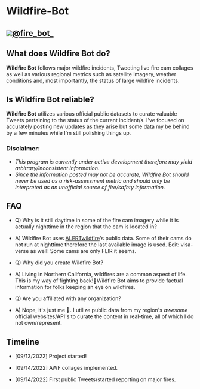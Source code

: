 # Wildfire-Bot

## [![](https://raw.githubusercontent.com/hostinfodev/Wildfire-Bot/76e410744f564683adcbf5f4a2ea94657b7f98ce/media/twitter.svg)@fire_bot_](https://twitter.com/fire_bot_)

## What does Wildfire Bot do?
**Wildfire Bot** follows major wildfire incidents, Tweeting live fire cam collages as well as various regional metrics such as satellite imagery, weather conditions and, most importantly, the status of large wildfire incidents.

## Is Wildfire Bot reliable?
**Wildfire Bot** utilizes various official public datasets to curate valuable Tweets pertaining to the status of the current incident/s.
I've focused on accurately posting new updates as they arise but some data my be behind by a few minutes while I'm still polishing things up.

### Disclaimer: 
- *This program is currently under active development therefore may yield arbitrary/inconsistent information.*
- *Since the information posted may not be accurate, Wildfire Bot should never be used as a risk-assessment metric and should only be interpreted as an unofficial source of fire/safety information.*

## FAQ

- Q) Why is it still daytime in some of the fire cam imagery while it is actually nighttime in the region that the cam is located in?
- A) Wildfire Bot uses [ALERTwildfire](https://alertwildfire.org)'s public data. Some of their cams do not run at nighttime therefore the last available image is used. Edit: visa-verse as well! Some cams are only FLIR it seems.

- Q) Why did you create Wildfire Bot?
- A) Living in Northern California, wildfires are a common aspect of life. This is my way of fighting back!🤜Wildfire Bot aims to provide factual information for folks keeping an eye on wildfires.

- Q) Are you affiliated with any organization?
- A) Nope, it's just me 👋. I utilize public data from my region's *awesome* official websites/API's to curate the content in real-time, all of which I do not own/represent.

## __Timeline__

- [09/13/2022] Project started!

- [09/14/2022] AWF collages implemented.

- [09/14/2022] First public Tweets/started reporting on major fires.
